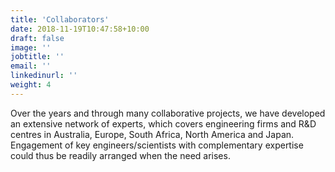 ```yaml
---
title: 'Collaborators'
date: 2018-11-19T10:47:58+10:00
draft: false
image: ''
jobtitle: ''
email: ''
linkedinurl: ''
weight: 4
---
```


Over the years and through many collaborative projects, we have developed an extensive network of experts, which covers engineering firms and R&D centres in Australia, Europe, South Africa, North America and Japan. Engagement of key engineers/scientists with complementary expertise could thus be readily arranged when the need arises.